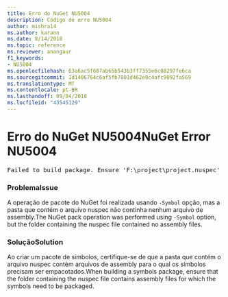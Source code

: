 ```yaml
---
title: Erro do NuGet NU5004
description: Código de erro NU5004
author: mishra14
ms.author: karann
ms.date: 8/14/2018
ms.topic: reference
ms.reviewer: anangaur
f1_keywords:
- NU5004
ms.openlocfilehash: 63a6ac5f607ab65b543b3ff7355e6c08297fe6ca
ms.sourcegitcommit: 1d1406764c6af5fb7801d462e0c4afc9092fa569
ms.translationtype: MT
ms.contentlocale: pt-BR
ms.lasthandoff: 09/04/2018
ms.locfileid: "43545129"
---
```

# <a name="nuget-error-nu5004"></a><span data-ttu-id="d860e-103">Erro do NuGet NU5004</span><span class="sxs-lookup"><span data-stu-id="d860e-103">NuGet Error NU5004</span></span>
<pre>Failed to build package. Ensure 'F:\project\project.nuspec' includes assembly files. For help on building symbols package, visit http://docs.nuget.org/.</pre>

### <a name="issue"></a><span data-ttu-id="d860e-104">Problema</span><span class="sxs-lookup"><span data-stu-id="d860e-104">Issue</span></span>

<span data-ttu-id="d860e-105">A operação de pacote do NuGet foi realizada usando `-Symbol` opção, mas a pasta que contém o arquivo nuspec não continha nenhum arquivo de assembly.</span><span class="sxs-lookup"><span data-stu-id="d860e-105">The NuGet pack operation was performed using `-Symbol` option, but the folder containing the nuspec file contained no assembly files.</span></span> 


### <a name="solution"></a><span data-ttu-id="d860e-106">Solução</span><span class="sxs-lookup"><span data-stu-id="d860e-106">Solution</span></span>

<span data-ttu-id="d860e-107">Ao criar um pacote de símbolos, certifique-se de que a pasta que contém o arquivo nuspec contém arquivos de assembly para o qual os símbolos precisam ser empacotados.</span><span class="sxs-lookup"><span data-stu-id="d860e-107">When building a symbols package, ensure that the folder containing the nuspec file contains assembly files for which the symbols need to be packaged.</span></span>

